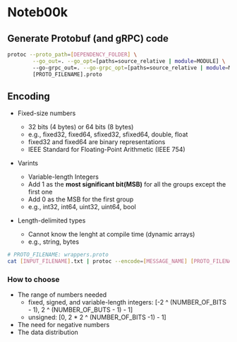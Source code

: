 # Noteb00k


## Generate Protobuf (and gRPC) code 

```bash
protoc --proto_path=[DEPENDENCY_FOLDER] \
        --go_out=. --go_opt=[paths=source_relative | module=MODULE] \
        --go-grpc_out=. --go-grpc_opt=[paths=source_relative | module=MODULE] \
        [PROTO_FILENAME].proto
```

## Encoding 
- Fixed-size numbers
  - 32 bits (4 bytes) or 64 bits (8 bytes)
  - e.g., fixed32, fixed64, sfixed32, sfixed64, double, float
  - fixed32 and fixed64 are binary representations
  - IEEE Standard for Floating-Point Arithmetic (IEEE 754) 

- Varints
  - Variable-length Integers
  - Add 1 as the **most significant bit(MSB)** for all the groups except the first one
  - Add 0 as the MSB for the first group 
  - e.g., int32, int64, uint32, uint64, bool
  
- Length-delimited types
  - Cannot know the lenght at compile time (dynamic arrays)
  - e.g., string, bytes

```bash
# PROTO_FILENAME: wrappers.proto
cat [INPUT_FILENAME].txt | protoc --encode=[MESSAGE_NAME] [PROTO_FILENAME].proto | hexdump -C
```

### How to choose 
  - The range of numbers needed
    - fixed, signed, and variable-length integers: [-2 ^ (NUMBER_OF_BITS - 1), 2 ^ (NUMBER_OF_BUTS - 1) - 1]
    - unsigned: [0, 2 * 2 ^ (NUMBER_OF_BITS -1) - 1]
  - The need for negative numbers
  - The data distribution